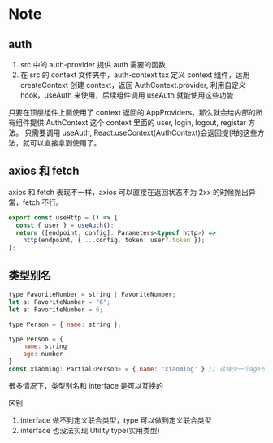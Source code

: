 # Note

## auth

1. src 中的 auth-provider 提供 auth 需要的函数
2. 在 src 的 context 文件夹中，auth-context.tsx 定义 context 组件，运用 createContext 创建 context，返回 AuthContext.provider, 利用自定义 hook，useAuth 来使用，后续组件调用 useAuth 就能使用这些功能

只要在顶层组件上面使用了 context 返回的 AppProviders，那么就会给内部的所有组件提供 AuthContext 这个 context 里面的 user, login, logout, register 方法。
只需要调用 useAuth, React.useContext(AuthContext)会返回提供的这些方法，就可以直接拿到使用了。

## axios 和 fetch

axios 和 fetch 表现不一样，axios 可以直接在返回状态不为 2xx 的时候抛出异常，fetch 不行。

```typescript
export const useHttp = () => {
  const { user } = useAuth();
  return ([endpoint, config]: Parameters<typeof http>) =>
    http(endpoint, { ...config, token: user?.token });
};
```

## 类型别名

```javascript
type FavoriteNumber = string | FavoriteNumber;
let a: FavoriteNumber = "6";
let a: FavoriteNumber = 6;

type Person = { name: string };
```

```javascript
type Person = {
    name: string
    age: number
}
const xiaoming: Partial<Person> = { name: 'xiaoming' } // 这样少一个age也不报错了
```

很多情况下，类型别名和 interface 是可以互换的

区别

1. interface 做不到定义联合类型，type 可以做到定义联合类型
2. interface 也没法实现 Utility type(实用类型)
